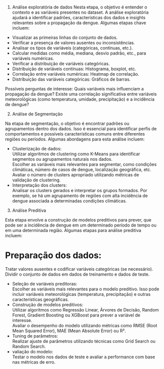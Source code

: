 1. Análise exploratória de dados 
Nesta etapa, o objetivo é entender o contexto e as variáveis presentes no dataset. A análise exploratória ajudará a identificar padrões, características dos dados e insights relevantes sobre a propagação da dengue. Algumas etapas chave incluem:<br>
* Visualizar as primeiras linhas do conjunto de dados.<br>
* Verificar a presença de valores ausentes ou inconsistências.<br>
* Analisar os tipos de variáveis (categóricas, contínuas, etc.).<br>
* Calcular medidas como média, mediana, desvio padrão, etc., para variáveis numéricas.<br>
* Verificar a distribuição de variáveis categóricas.<br>
* Distribuição de variáveis contínuas: Histograma, boxplot, etc.<br>
* Correlação entre variáveis numéricas: Heatmap de correlação.<br>
* Distribuição das variáveis categóricas: Gráficos de barras.<br>

Possíveis perguntas de interesse:
        Quais variáveis mais influenciam a propagação da dengue?
        Existe uma correlação significativa entre variáveis meteorológicas (como temperatura, umidade, precipitação) e a incidência de dengue?

2. Análise de Segmentação

Na etapa de segmentação, o objetivo é encontrar padrões ou agrupamentos dentro dos dados. Isso é essencial para identificar perfis de comportamentos e possíveis características comuns entre diferentes regiões ou períodos. Algumas abordagens para esta análise incluem:
* Clusterização de dados:<br>
        Utilizar algoritmos de clustering como K-Means para identificar segmentos ou agrupamentos naturais nos dados.<br>
        Escolher as variáveis mais relevantes para segmentar, como condições climáticas, número de casos de dengue, localização geográfica, etc.<br>
        Avaliar o número de clusters apropriado utilizando métricas de validação de clustering.<br>
* Interpretação dos clusters:<br>
        Analisar os clusters gerados e interpretar os grupos formados. Por exemplo, se há um agrupamento de regiões com alta incidência de dengue associada a determinadas condições climáticas.<br>

3. Análise Preditiva<br>

Esta etapa envolve a construção de modelos preditivos para prever, que pode ser a incidência de dengue em um determinado período de tempo ou em uma determinada região. Algumas etapas para análise preditiva incluem:<br>

# Preparação dos dados:<br>
Tratar valores ausentes e codificar variáveis categóricas (se necessário).<br>
Dividir o conjunto de dados em dados de treinamento e dados de teste.<br>
* Seleção de variáveis preditoras:<br>
        Escolher as variáveis mais relevantes para o modelo preditivo. Isso pode incluir variáveis meteorológicas (temperatura, precipitação) e outras características geográficas.<br> 
* Construção de modelos preditivos:<br>
        Utilizar algoritmos como Regressão Linear, Árvores de Decisão, Random Forest, Gradient Boosting ou XGBoost para prever a variável de interesse.<br>
        Avaliar o desempenho do modelo utilizando métricas como RMSE (Root Mean Squared Error), MAE (Mean Absolute Error) ou R².<br>
* Tuning de parâmetros:<br>
        Realizar ajuste de parâmetros utilizando técnicas como Grid Search ou Random Search.<br>
* valiação do modelo:<br>
        Testar o modelo nos dados de teste e avaliar a performance com base nas métricas de erro.
